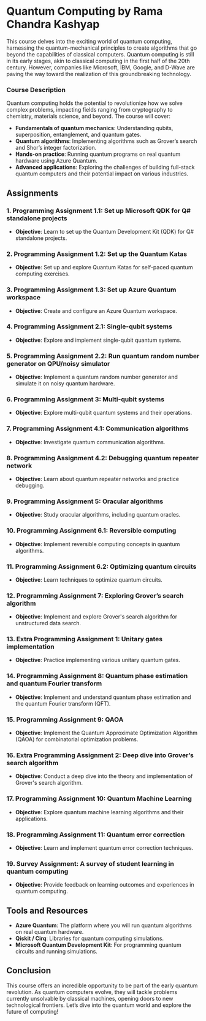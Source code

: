 # Quantum Computing by Rama Chandra Kashyap

This course delves into the exciting world of quantum computing, harnessing the quantum-mechanical principles to create algorithms that go beyond the capabilities of classical computers. Quantum computing is still in its early stages, akin to classical computing in the first half of the 20th century. However, companies like Microsoft, IBM, Google, and D-Wave are paving the way toward the realization of this groundbreaking technology.

### Course Description
Quantum computing holds the potential to revolutionize how we solve complex problems, impacting fields ranging from cryptography to chemistry, materials science, and beyond. The course will cover:

- **Fundamentals of quantum mechanics**: Understanding qubits, superposition, entanglement, and quantum gates.
- **Quantum algorithms**: Implementing algorithms such as Grover’s search and Shor’s integer factorization.
- **Hands-on practice**: Running quantum programs on real quantum hardware using Azure Quantum.
- **Advanced applications**: Exploring the challenges of building full-stack quantum computers and their potential impact on various industries.

## Assignments

### 1. **Programming Assignment 1.1**: Set up Microsoft QDK for Q# standalone projects
   - **Objective**: Learn to set up the Quantum Development Kit (QDK) for Q# standalone projects.
   
### 2. **Programming Assignment 1.2**: Set up the Quantum Katas
   - **Objective**: Set up and explore Quantum Katas for self-paced quantum computing exercises.

### 3. **Programming Assignment 1.3**: Set up Azure Quantum workspace
   - **Objective**: Create and configure an Azure Quantum workspace.

### 4. **Programming Assignment 2.1**: Single-qubit systems
   - **Objective**: Explore and implement single-qubit quantum systems.

### 5. **Programming Assignment 2.2**: Run quantum random number generator on QPU/noisy simulator
   - **Objective**: Implement a quantum random number generator and simulate it on noisy quantum hardware.

### 6. **Programming Assignment 3**: Multi-qubit systems
   - **Objective**: Explore multi-qubit quantum systems and their operations.

### 7. **Programming Assignment 4.1**: Communication algorithms
   - **Objective**: Investigate quantum communication algorithms.

### 8. **Programming Assignment 4.2**: Debugging quantum repeater network
   - **Objective**: Learn about quantum repeater networks and practice debugging.

### 9. **Programming Assignment 5**: Oracular algorithms
   - **Objective**: Study oracular algorithms, including quantum oracles.

### 10. **Programming Assignment 6.1**: Reversible computing
   - **Objective**: Implement reversible computing concepts in quantum algorithms.

### 11. **Programming Assignment 6.2**: Optimizing quantum circuits
   - **Objective**: Learn techniques to optimize quantum circuits.

### 12. **Programming Assignment 7**: Exploring Grover’s search algorithm
   - **Objective**: Implement and explore Grover's search algorithm for unstructured data search.

### 13. **Extra Programming Assignment 1**: Unitary gates implementation
   - **Objective**: Practice implementing various unitary quantum gates.

### 14. **Programming Assignment 8**: Quantum phase estimation and quantum Fourier transform
   - **Objective**: Implement and understand quantum phase estimation and the quantum Fourier transform (QFT).

### 15. **Programming Assignment 9**: QAOA
   - **Objective**: Implement the Quantum Approximate Optimization Algorithm (QAOA) for combinatorial optimization problems.

### 16. **Extra Programming Assignment 2**: Deep dive into Grover’s search algorithm
   - **Objective**: Conduct a deep dive into the theory and implementation of Grover's search algorithm.

### 17. **Programming Assignment 10**: Quantum Machine Learning
   - **Objective**: Explore quantum machine learning algorithms and their applications.

### 18. **Programming Assignment 11**: Quantum error correction
   - **Objective**: Learn and implement quantum error correction techniques.

### 19. **Survey Assignment**: A survey of student learning in quantum computing
   - **Objective**: Provide feedback on learning outcomes and experiences in quantum computing.

## Tools and Resources
- **Azure Quantum**: The platform where you will run quantum algorithms on real quantum hardware.
- **Qiskit / Cirq**: Libraries for quantum computing simulations.
- **Microsoft Quantum Development Kit**: For programming quantum circuits and running simulations.

## Conclusion
This course offers an incredible opportunity to be part of the early quantum revolution. As quantum computers evolve, they will tackle problems currently unsolvable by classical machines, opening doors to new technological frontiers. Let’s dive into the quantum world and explore the future of computing!

